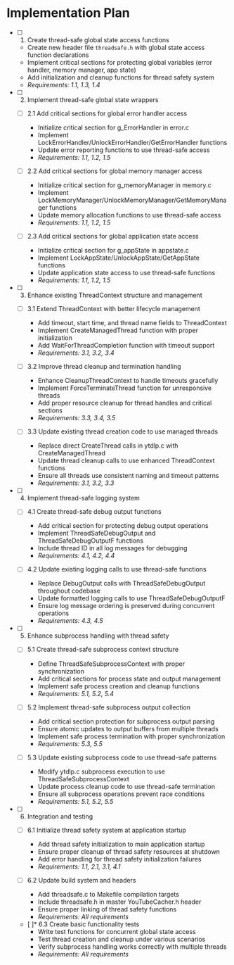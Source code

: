 # Implementation Plan

- [ ] 1. Create thread-safe global state access functions
  - Create new header file `threadsafe.h` with global state access function declarations
  - Implement critical sections for protecting global variables (error handler, memory manager, app state)
  - Add initialization and cleanup functions for thread safety system
  - _Requirements: 1.1, 1.3, 1.4_

- [ ] 2. Implement thread-safe global state wrappers
  - [ ] 2.1 Add critical sections for global error handler access
    - Initialize critical section for g_ErrorHandler in error.c
    - Implement LockErrorHandler/UnlockErrorHandler/GetErrorHandler functions
    - Update error reporting functions to use thread-safe access
    - _Requirements: 1.1, 1.2, 1.5_

  - [ ] 2.2 Add critical sections for global memory manager access
    - Initialize critical section for g_memoryManager in memory.c
    - Implement LockMemoryManager/UnlockMemoryManager/GetMemoryManager functions
    - Update memory allocation functions to use thread-safe access
    - _Requirements: 1.1, 1.2, 1.5_

  - [ ] 2.3 Add critical sections for global application state access
    - Initialize critical section for g_appState in appstate.c
    - Implement LockAppState/UnlockAppState/GetAppState functions
    - Update application state access to use thread-safe functions
    - _Requirements: 1.1, 1.2, 1.5_

- [ ] 3. Enhance existing ThreadContext structure and management
  - [ ] 3.1 Extend ThreadContext with better lifecycle management
    - Add timeout, start time, and thread name fields to ThreadContext
    - Implement CreateManagedThread function with proper initialization
    - Add WaitForThreadCompletion function with timeout support
    - _Requirements: 3.1, 3.2, 3.4_

  - [ ] 3.2 Improve thread cleanup and termination handling
    - Enhance CleanupThreadContext to handle timeouts gracefully
    - Implement ForceTerminateThread function for unresponsive threads
    - Add proper resource cleanup for thread handles and critical sections
    - _Requirements: 3.3, 3.4, 3.5_

  - [ ] 3.3 Update existing thread creation code to use managed threads
    - Replace direct CreateThread calls in ytdlp.c with CreateManagedThread
    - Update thread cleanup calls to use enhanced ThreadContext functions
    - Ensure all threads use consistent naming and timeout patterns
    - _Requirements: 3.1, 3.2, 3.3_

- [ ] 4. Implement thread-safe logging system
  - [ ] 4.1 Create thread-safe debug output functions
    - Add critical section for protecting debug output operations
    - Implement ThreadSafeDebugOutput and ThreadSafeDebugOutputF functions
    - Include thread ID in all log messages for debugging
    - _Requirements: 4.1, 4.2, 4.4_

  - [ ] 4.2 Update existing logging calls to use thread-safe functions
    - Replace DebugOutput calls with ThreadSafeDebugOutput throughout codebase
    - Update formatted logging calls to use ThreadSafeDebugOutputF
    - Ensure log message ordering is preserved during concurrent operations
    - _Requirements: 4.3, 4.5_

- [ ] 5. Enhance subprocess handling with thread safety
  - [ ] 5.1 Create thread-safe subprocess context structure
    - Define ThreadSafeSubprocessContext with proper synchronization
    - Add critical sections for process state and output management
    - Implement safe process creation and cleanup functions
    - _Requirements: 5.1, 5.2, 5.4_

  - [ ] 5.2 Implement thread-safe subprocess output collection
    - Add critical section protection for subprocess output parsing
    - Ensure atomic updates to output buffers from multiple threads
    - Implement safe process termination with proper synchronization
    - _Requirements: 5.3, 5.5_

  - [ ] 5.3 Update existing subprocess code to use thread-safe patterns
    - Modify ytdlp.c subprocess execution to use ThreadSafeSubprocessContext
    - Update process cleanup code to use thread-safe termination
    - Ensure all subprocess operations prevent race conditions
    - _Requirements: 5.1, 5.2, 5.5_

- [ ] 6. Integration and testing
  - [ ] 6.1 Initialize thread safety system at application startup
    - Add thread safety initialization to main application startup
    - Ensure proper cleanup of thread safety resources at shutdown
    - Add error handling for thread safety initialization failures
    - _Requirements: 1.1, 2.1, 3.1, 4.1_

  - [ ] 6.2 Update build system and headers
    - Add threadsafe.c to Makefile compilation targets
    - Include threadsafe.h in master YouTubeCacher.h header
    - Ensure proper linking of thread safety functions
    - _Requirements: All requirements_

  - [ ]* 6.3 Create basic functionality tests
    - Write test functions for concurrent global state access
    - Test thread creation and cleanup under various scenarios
    - Verify subprocess handling works correctly with multiple threads
    - _Requirements: All requirements_